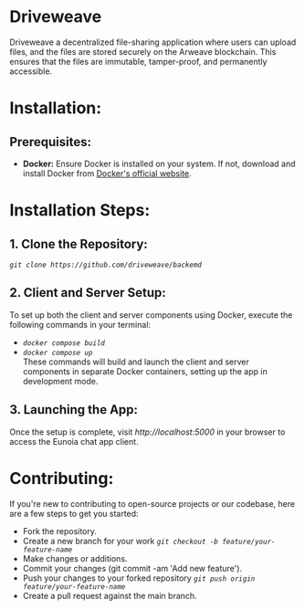 # Driveweave
Driveweave a decentralized file-sharing application where users can upload files, and the files are stored securely on the Arweave blockchain. This ensures that the files are immutable, tamper-proof, and permanently accessible.

# Installation:
## Prerequisites:
- **Docker:** Ensure Docker is installed on your system. If not, download and install Docker from [Docker's official website](https://www.docker.com/get-started).

# Installation Steps:
## 1. Clone the Repository: 
*`git clone https://github.com/driveweave/backemd`*
## 2. Client and Server Setup: 
To set up both the client and server components using Docker, execute the following commands in your terminal:
- *`docker compose build`*
- *`docker compose up`* <br>
These commands will build and launch the client and server components in separate Docker containers, setting up the app in development mode.

## 3. Launching the App:
Once the setup is complete, visit *http://localhost:5000* in your browser to access the Eunoia chat app client.

# Contributing:
If you're new to contributing to open-source projects or our codebase, here are a few steps to get you started:
- Fork the repository.
- Create a new branch for your work *`git checkout -b feature/your-feature-name`*
- Make changes or additions.
- Commit your changes (git commit -am 'Add new feature').
- Push your changes to your forked repository *`git push origin feature/your-feature-name`*
- Create a pull request against the main branch.
